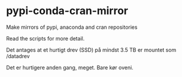 # pypi-conda-cran-mirror
Make mirrors of pypi, anaconda and cran repositories

Read the scripts for more detail. 

Det antages at et hurtigt drev (SSD) på mindst 3.5 TB er mountet som /datadrev

Det er hurtigere anden gang, meget. Bare kør oveni. 
#

